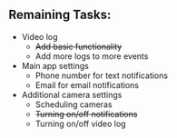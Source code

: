 ## Remaining Tasks:
* Video log
  * ~~Add basic functionality~~
  * Add more logs to more events
* Main app settings
  * Phone number for text notifications
  * Email for email notifications
* Additional camera settings
  * Scheduling cameras
  * ~~Turning on/off notifications~~
  * Turning on/off video log
